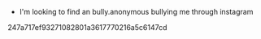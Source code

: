 - I'm looking to find an bully.anonymous bullying me through instagram

247a717ef93271082801a3617770216a5c6147cd